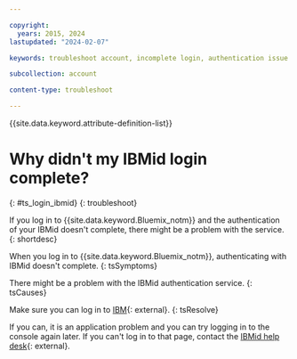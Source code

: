 ```yaml
---

copyright:
  years: 2015, 2024
lastupdated: "2024-02-07"

keywords: troubleshoot account, incomplete login, authentication issue

subcollection: account

content-type: troubleshoot

---
```


{{site.data.keyword.attribute-definition-list}}


# Why didn't my IBMid login complete?
{: #ts_login_ibmid}
{: troubleshoot}

If you log in to {{site.data.keyword.Bluemix_notm}} and the authentication of your IBMid doesn't complete, there might be a problem with the service.
{: shortdesc}

When you log in to {{site.data.keyword.Bluemix_notm}}, authenticating with IBMid doesn't complete.
{: tsSymptoms}

There might be a problem with the IBMid authentication service.
{: tsCauses}

Make sure you can log in to [IBM](https://login.ibm.com/authsvc/mtfim/sps/authsvc?PolicyId=urn:ibm:security:authentication:asf:basicldapuser){: external}.
{: tsResolve}

If you can, it is an application problem and you can try logging in to the console again later. If you can't log in to that page, contact the [IBMid help desk](https://www.ibm.com/docs/en/ibmid){: external}.
